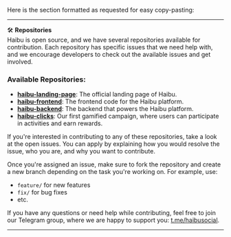 Here is the section formatted as requested for easy copy-pasting:

---

🛠️ **Repositories**  
Haibu is open source, and we have several repositories available for contribution. Each repository has specific issues that we need help with, and we encourage developers to check out the available issues and get involved.

### Available Repositories:
- **[haibu-landing-page](https://github.com/haibu-project/haibu-landing-page)**: The official landing page of Haibu.
- **[haibu-frontend](https://github.com/haibu-project/haibu-frontend)**: The frontend code for the Haibu platform.
- **[haibu-backend](https://github.com/haibu-project/haibu-backend)**: The backend that powers the Haibu platform.
- **[haibu-clicks](https://github.com/haibu-project/haibu-clicks)**: Our first gamified campaign, where users can participate in activities and earn rewards.

If you're interested in contributing to any of these repositories, take a look at the open issues. You can apply by explaining how you would resolve the issue, who you are, and why you want to contribute.

Once you're assigned an issue, make sure to fork the repository and create a new branch depending on the task you're working on. For example, use:
- `feature/` for new features
- `fix/` for bug fixes
- etc.

If you have any questions or need help while contributing, feel free to join our Telegram group, where we are happy to support you: [t.me/haibusocial](https://t.me/haibusocial).

---
